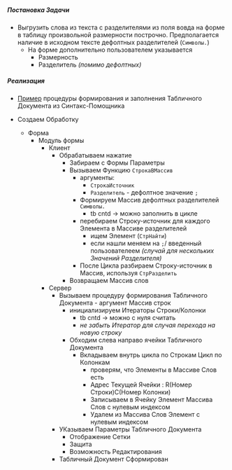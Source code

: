 
#####  Постановка Задачи

- Выгрузить слова из текста c разделителями из поля вовда на форме в таблицу произвольной размерности построчно. Предполагается наличие в исходном тексте дефолтных разделителей (`Символы.`) 
    - На  форме дополнительно пользователем указывается
        - Размерность 
        - Разделитель *(помимо дефолтных)*


##### Реализация

- [Пример](https://github.com/alex-dev-2020/Txt_to_Array/commit/255ac486e2142a36bbd762026eb52d69f498162b) процедуры формирования и заполнения Табличного Документа из Синтакс-Помощника


- Создаем Обработку
    - Форма
        - Модуль формы
            - Клиент 
                - Обрабатываем нажатие
                    - Забираем с Формы Параметры
                    - Вызываем Функцию `СтрокаВМассив` 
                        - аргументы:
                            - `СтрокаИсточник`
                            -  `Разделитель`  - дефолтное значение `;`
                        - Формируем Массив дефолтных разделителей `Символы.`
                            - tb  cntd → можно заполнить в цикле
                        - перебираем Строку-источник для каждого Элемента в Массиве разделителей
                            - ищем Элемент (`СтрНайти`)
                            - если нашли меняем на `;`/ введенный пользователеем *(случай  для нескольких Значений Разделителя)*
                        - После  Цикла разбираем Строку-источник в Массив, используя  `СтрРазделить`
                    - Возвращаем Массив слов
            - Сервер 
                - Вызываем процедуру формирования Табличного Документа
                        - аргумент Массив строк
                    - инициализируем Итераторы Строки/Колонки
                        - tb  cntd → можно с нуля считать
                        - *не  забыть Итератор для  случая перехода на новую строку*
                    - Обходим слева направо  ячейки  Табличного Документа
                        - Вкладываем внутрь цикла по Строкам Цикл по Колонкам 
                            - проверям, что Элементы в Массиве Слов есть 
                            - Адрес Текущей Ячейки : R(Номер Строки)С(Номер Колонки)
                            - Записываем в Ячейку Элемент Массива Слов с нулевым индексом 
                            - Удалем из Массива Слов Элемент с нулевым индексом
                - УКазываем Параметры Табличного Документа
                    - Отображение Сетки
                    - Защита 
                    - Возможность Редактирования
                - Табличный Документ Сформирован




  
